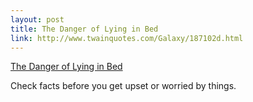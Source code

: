 ```yaml
--- 
layout: post
title: The Danger of Lying in Bed
link: http://www.twainquotes.com/Galaxy/187102d.html
---
```

<a href="http://www.twainquotes.com/Galaxy/187102d.html">The Danger
of Lying in Bed</a>

<p>Check facts before you get upset or worried by things.</p>
